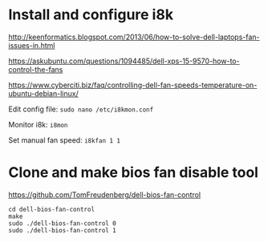 # Install and configure i8k
http://keenformatics.blogspot.com/2013/06/how-to-solve-dell-laptops-fan-issues-in.html

https://askubuntu.com/questions/1094485/dell-xps-15-9570-how-to-control-the-fans

https://www.cyberciti.biz/faq/controlling-dell-fan-speeds-temperature-on-ubuntu-debian-linux/

Edit config file: `sudo nano /etc/i8kmon.conf`

Monitor i8k: `i8mon`

Set manual fan speed: `i8kfan 1 1`



# Clone and make bios fan disable tool
https://github.com/TomFreudenberg/dell-bios-fan-control

```
cd dell-bios-fan-control
make
sudo ./dell-bios-fan-control 0
sudo ./dell-bios-fan-control 1
```
